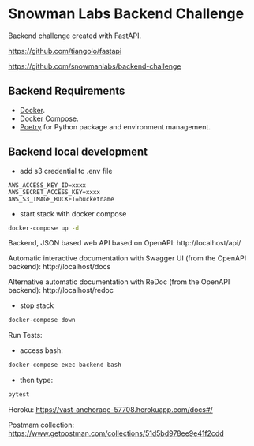 # Snowman Labs Backend Challenge


Backend challenge created with FastAPI.



https://github.com/tiangolo/fastapi

https://github.com/snowmanlabs/backend-challenge


## Backend Requirements

* [Docker](https://www.docker.com/).
* [Docker Compose](https://docs.docker.com/compose/install/).
* [Poetry](https://python-poetry.org/) for Python package and environment management.


## Backend local development


- add s3 credential to .env file

```
AWS_ACCESS_KEY_ID=xxxx
AWS_SECRET_ACCESS_KEY=xxxx
AWS_S3_IMAGE_BUCKET=bucketname
```

- start stack with docker compose

```bash
docker-compose up -d
```

Backend, JSON based web API based on OpenAPI: http://localhost/api/

Automatic interactive documentation with Swagger UI (from the OpenAPI backend): http://localhost/docs

Alternative automatic documentation with ReDoc (from the OpenAPI backend): http://localhost/redoc


- stop stack

```bash
docker-compose down
```

Run Tests:

 - access bash:
 
```bash
docker-compose exec backend bash
```

 - then type:
 
```bash
pytest
```




Heroku: https://vast-anchorage-57708.herokuapp.com/docs#/

Postmam collection: https://www.getpostman.com/collections/51d5bd978ee9e41f2cdd


